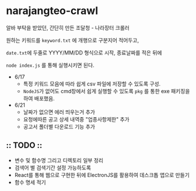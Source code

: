 # narajangteo-crawl
알바 부탁을 받았던, 간단히 만든 조달청 - 나라장터 크롤러 

원하는 키워드를 ``keyword.txt`` 에 개행으로 구분지어 적어두고,

``date.txt``에 두줄로 YYYY/MM/DD 형식으로 시작, 종료날짜를 적은 뒤에

``node index.js`` 를 통해 실행시키면 된다.

 - 6/17 
    - 특정 키워드 모음에 따라 쉽게 csv 파일에 저장할 수 있도록 구성.
    - ``NodeJS``가 없어도 cmd창에서 쉽게 실행할 수 있도록 ``pkg`` 를 통한 exe 패키징을 하여 배포했음.
 - 6/21 
    - 날짜가 없으면 에러 띄우는거 추가
    - 요청에따른 공고 상세 내역중 "업종사항제한" 추가
    - 공고서 폴더별 다운로드 기능 추가
 
## :: TODO :: 
 - 변수 및 함수명 그리고 디렉토리 일부 정리
 - 검색어 별 검색기간 설정 가능하도록
 - React를 통해 웹으로 구현한 뒤에 ElectronJS를 활용하여 데스크톱 앱으로 만들기
 - 함수 명세 적기

